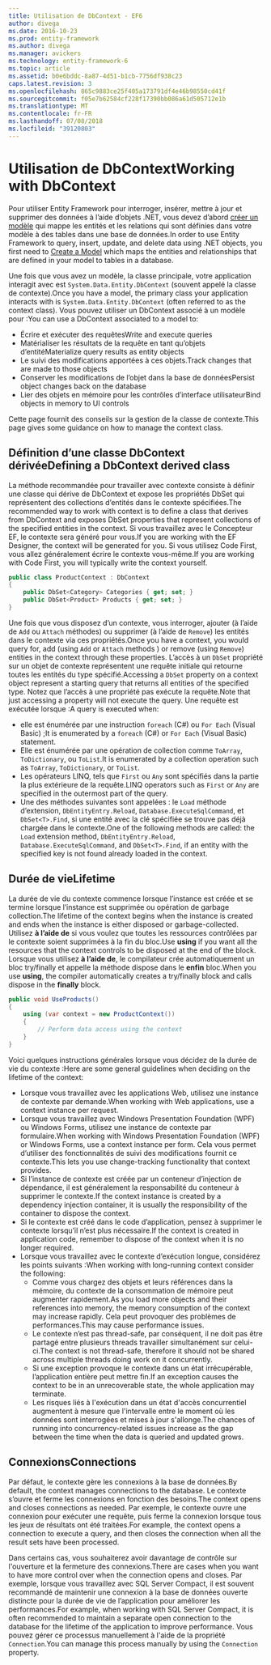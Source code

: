 ```yaml
---
title: Utilisation de DbContext - EF6
author: divega
ms.date: 2016-10-23
ms.prod: entity-framework
ms.author: divega
ms.manager: avickers
ms.technology: entity-framework-6
ms.topic: article
ms.assetid: b0e6bddc-8a87-4d51-b1cb-7756df938c23
caps.latest.revision: 3
ms.openlocfilehash: 865c9883ce25f405a173791df4e46b98550cd41f
ms.sourcegitcommit: f05e7b62584cf228f17390bb086a61d505712e1b
ms.translationtype: MT
ms.contentlocale: fr-FR
ms.lasthandoff: 07/08/2018
ms.locfileid: "39120803"
---
```

# <a name="working-with-dbcontext"></a><span data-ttu-id="08884-102">Utilisation de DbContext</span><span class="sxs-lookup"><span data-stu-id="08884-102">Working with DbContext</span></span>

<span data-ttu-id="08884-103">Pour utiliser Entity Framework pour interroger, insérer, mettre à jour et supprimer des données à l’aide d’objets .NET, vous devez d’abord [créer un modèle](~/ef6/modeling/index.md) qui mappe les entités et les relations qui sont définies dans votre modèle à des tables dans une base de données.</span><span class="sxs-lookup"><span data-stu-id="08884-103">In order to use Entity Framework to query, insert, update, and delete data using .NET objects, you first need to [Create a Model](~/ef6/modeling/index.md) which maps the entities and relationships that are defined in your model to tables in a database.</span></span>

<span data-ttu-id="08884-104">Une fois que vous avez un modèle, la classe principale, votre application interagit avec est `System.Data.Entity.DbContext` (souvent appelé la classe de contexte).</span><span class="sxs-lookup"><span data-stu-id="08884-104">Once you have a model, the primary class your application interacts with is `System.Data.Entity.DbContext` (often referred to as the context class).</span></span> <span data-ttu-id="08884-105">Vous pouvez utiliser un DbContext associé à un modèle pour :</span><span class="sxs-lookup"><span data-stu-id="08884-105">You can use a DbContext associated to a model to:</span></span>
- <span data-ttu-id="08884-106">Écrire et exécuter des requêtes</span><span class="sxs-lookup"><span data-stu-id="08884-106">Write and execute queries</span></span>   
- <span data-ttu-id="08884-107">Matérialiser les résultats de la requête en tant qu’objets d’entité</span><span class="sxs-lookup"><span data-stu-id="08884-107">Materialize query results as entity objects</span></span>
- <span data-ttu-id="08884-108">Le suivi des modifications apportées à ces objets.</span><span class="sxs-lookup"><span data-stu-id="08884-108">Track changes that are made to those objects</span></span>
- <span data-ttu-id="08884-109">Conserver les modifications de l’objet dans la base de données</span><span class="sxs-lookup"><span data-stu-id="08884-109">Persist object changes back on the database</span></span>
- <span data-ttu-id="08884-110">Lier des objets en mémoire pour les contrôles d’interface utilisateur</span><span class="sxs-lookup"><span data-stu-id="08884-110">Bind objects in memory to UI controls</span></span>

<span data-ttu-id="08884-111">Cette page fournit des conseils sur la gestion de la classe de contexte.</span><span class="sxs-lookup"><span data-stu-id="08884-111">This page gives some guidance on how to manage the context class.</span></span>  

## <a name="defining-a-dbcontext-derived-class"></a><span data-ttu-id="08884-112">Définition d’une classe DbContext dérivée</span><span class="sxs-lookup"><span data-stu-id="08884-112">Defining a DbContext derived class</span></span>  

<span data-ttu-id="08884-113">La méthode recommandée pour travailler avec contexte consiste à définir une classe qui dérive de DbContext et expose les propriétés DbSet qui représentent des collections d’entités dans le contexte spécifiées.</span><span class="sxs-lookup"><span data-stu-id="08884-113">The recommended way to work with context is to define a class that derives from DbContext and exposes DbSet properties that represent collections of the specified entities in the context.</span></span> <span data-ttu-id="08884-114">Si vous travaillez avec le Concepteur EF, le contexte sera généré pour vous.</span><span class="sxs-lookup"><span data-stu-id="08884-114">If you are working with the EF Designer, the context will be generated for you.</span></span> <span data-ttu-id="08884-115">Si vous utilisez Code First, vous allez généralement écrire le contexte vous-même.</span><span class="sxs-lookup"><span data-stu-id="08884-115">If you are working with Code First, you will typically write the context yourself.</span></span>  

``` csharp
public class ProductContext : DbContext
{
    public DbSet<Category> Categories { get; set; }
    public DbSet<Product> Products { get; set; }
}
```  

<span data-ttu-id="08884-116">Une fois que vous disposez d’un contexte, vous interroger, ajouter (à l’aide de `Add` ou `Attach` méthodes) ou supprimer (à l’aide de `Remove`) les entités dans le contexte via ces propriétés.</span><span class="sxs-lookup"><span data-stu-id="08884-116">Once you have a context, you would query for, add (using `Add` or `Attach` methods ) or remove (using `Remove`) entities in the context through these properties.</span></span> <span data-ttu-id="08884-117">L’accès à un `DbSet` propriété sur un objet de contexte représentent une requête initiale qui retourne toutes les entités du type spécifié.</span><span class="sxs-lookup"><span data-stu-id="08884-117">Accessing a `DbSet` property on a context object represent a starting query that returns all entities of the specified type.</span></span> <span data-ttu-id="08884-118">Notez que l’accès à une propriété pas exécute la requête.</span><span class="sxs-lookup"><span data-stu-id="08884-118">Note that just accessing a property will not execute the query.</span></span> <span data-ttu-id="08884-119">Une requête est exécutée lorsque :</span><span class="sxs-lookup"><span data-stu-id="08884-119">A query is executed when:</span></span>  

- <span data-ttu-id="08884-120">elle est énumérée par une instruction `foreach` (C#) ou `For Each` (Visual Basic) ;</span><span class="sxs-lookup"><span data-stu-id="08884-120">It is enumerated by a `foreach` (C#) or `For Each` (Visual Basic) statement.</span></span>  
- <span data-ttu-id="08884-121">Elle est énumérée par une opération de collection comme `ToArray`, `ToDictionary`, ou `ToList`.</span><span class="sxs-lookup"><span data-stu-id="08884-121">It is enumerated by a collection operation such as `ToArray`, `ToDictionary`, or `ToList`.</span></span>  
- <span data-ttu-id="08884-122">Les opérateurs LINQ, tels que `First` ou `Any` sont spécifiés dans la partie la plus extérieure de la requête.</span><span class="sxs-lookup"><span data-stu-id="08884-122">LINQ operators such as `First` or `Any` are specified in the outermost part of the query.</span></span>  
- <span data-ttu-id="08884-123">Une des méthodes suivantes sont appelées : le `Load` méthode d’extension, `DbEntityEntry.Reload`, `Database.ExecuteSqlCommand`, et `DbSet<T>.Find`, si une entité avec la clé spécifiée se trouve pas déjà chargée dans le contexte.</span><span class="sxs-lookup"><span data-stu-id="08884-123">One of the following methods are called: the `Load` extension method, `DbEntityEntry.Reload`,  `Database.ExecuteSqlCommand`, and `DbSet<T>.Find`, if an entity with the specified key is not found already loaded in the context.</span></span>  

## <a name="lifetime"></a><span data-ttu-id="08884-124">Durée de vie</span><span class="sxs-lookup"><span data-stu-id="08884-124">Lifetime</span></span>  

<span data-ttu-id="08884-125">La durée de vie du contexte commence lorsque l’instance est créée et se termine lorsque l’instance est supprimée ou opération de garbage collection.</span><span class="sxs-lookup"><span data-stu-id="08884-125">The lifetime of the context begins when the instance is created and ends when the instance is either disposed or garbage-collected.</span></span> <span data-ttu-id="08884-126">Utilisez **à l’aide de** si vous voulez que toutes les ressources contrôlées par le contexte soient supprimées à la fin du bloc.</span><span class="sxs-lookup"><span data-stu-id="08884-126">Use **using** if you want all the resources that the context controls to be disposed at the end of the block.</span></span> <span data-ttu-id="08884-127">Lorsque vous utilisez **à l’aide de**, le compilateur crée automatiquement un bloc try/finally et appelle la méthode dispose dans le **enfin** bloc.</span><span class="sxs-lookup"><span data-stu-id="08884-127">When you use **using**, the compiler automatically creates a try/finally block and calls dispose in the **finally** block.</span></span>  

``` csharp
public void UseProducts()
{
    using (var context = new ProductContext())
    {     
        // Perform data access using the context
    }
}
```  

<span data-ttu-id="08884-128">Voici quelques instructions générales lorsque vous décidez de la durée de vie du contexte :</span><span class="sxs-lookup"><span data-stu-id="08884-128">Here are some general guidelines when deciding on the lifetime of the context:</span></span>  

- <span data-ttu-id="08884-129">Lorsque vous travaillez avec les applications Web, utilisez une instance de contexte par demande.</span><span class="sxs-lookup"><span data-stu-id="08884-129">When working with Web applications, use a context instance per request.</span></span>  
- <span data-ttu-id="08884-130">Lorsque vous travaillez avec Windows Presentation Foundation (WPF) ou Windows Forms, utilisez une instance de contexte par formulaire.</span><span class="sxs-lookup"><span data-stu-id="08884-130">When working with Windows Presentation Foundation (WPF) or Windows Forms, use a context instance per form.</span></span> <span data-ttu-id="08884-131">Cela vous permet d’utiliser des fonctionnalités de suivi des modifications fournit ce contexte.</span><span class="sxs-lookup"><span data-stu-id="08884-131">This lets you use change-tracking functionality that context provides.</span></span>  
- <span data-ttu-id="08884-132">Si l’instance de contexte est créée par un conteneur d’injection de dépendance, il est généralement la responsabilité du conteneur à supprimer le contexte.</span><span class="sxs-lookup"><span data-stu-id="08884-132">If the context instance is created by a dependency injection container, it is usually the responsibility of the container to dispose the context.</span></span>
- <span data-ttu-id="08884-133">Si le contexte est créé dans le code d’application, pensez à supprimer le contexte lorsqu’il n’est plus nécessaire.</span><span class="sxs-lookup"><span data-stu-id="08884-133">If the context is created in application code, remember to dispose of the context when it is no longer required.</span></span>  
- <span data-ttu-id="08884-134">Lorsque vous travaillez avec le contexte d’exécution longue, considérez les points suivants :</span><span class="sxs-lookup"><span data-stu-id="08884-134">When working with long-running context consider the following:</span></span>  
    - <span data-ttu-id="08884-135">Comme vous chargez des objets et leurs références dans la mémoire, du contexte de la consommation de mémoire peut augmenter rapidement.</span><span class="sxs-lookup"><span data-stu-id="08884-135">As you load more objects and their references into memory, the memory consumption of the context may increase rapidly.</span></span> <span data-ttu-id="08884-136">Cela peut provoquer des problèmes de performances.</span><span class="sxs-lookup"><span data-stu-id="08884-136">This may cause performance issues.</span></span>  
    - <span data-ttu-id="08884-137">Le contexte n’est pas thread-safe, par conséquent, il ne doit pas être partagé entre plusieurs threads travailler simultanément sur celui-ci.</span><span class="sxs-lookup"><span data-stu-id="08884-137">The context is not thread-safe, therefore it should not be shared across multiple threads doing work on it concurrently.</span></span>
    - <span data-ttu-id="08884-138">Si une exception provoque le contexte dans un état irrécupérable, l’application entière peut mettre fin.</span><span class="sxs-lookup"><span data-stu-id="08884-138">If an exception causes the context to be in an unrecoverable state, the whole application may terminate.</span></span>  
    - <span data-ttu-id="08884-139">Les risques liés à l'exécution dans un état d'accès concurrentiel augmentent à mesure que l'intervalle entre le moment où les données sont interrogées et mises à jour s'allonge.</span><span class="sxs-lookup"><span data-stu-id="08884-139">The chances of running into concurrency-related issues increase as the gap between the time when the data is queried and updated grows.</span></span>  

## <a name="connections"></a><span data-ttu-id="08884-140">Connexions</span><span class="sxs-lookup"><span data-stu-id="08884-140">Connections</span></span>  

<span data-ttu-id="08884-141">Par défaut, le contexte gère les connexions à la base de données.</span><span class="sxs-lookup"><span data-stu-id="08884-141">By default, the context manages connections to the database.</span></span> <span data-ttu-id="08884-142">Le contexte s’ouvre et ferme les connexions en fonction des besoins.</span><span class="sxs-lookup"><span data-stu-id="08884-142">The context opens and closes connections as needed.</span></span> <span data-ttu-id="08884-143">Par exemple, le contexte ouvre une connexion pour exécuter une requête, puis ferme la connexion lorsque tous les jeux de résultats ont été traitées.</span><span class="sxs-lookup"><span data-stu-id="08884-143">For example, the context opens a connection to execute a query, and then closes the connection when all the result sets have been processed.</span></span>  

<span data-ttu-id="08884-144">Dans certains cas, vous souhaiterez avoir davantage de contrôle sur l'ouverture et la fermeture des connexions.</span><span class="sxs-lookup"><span data-stu-id="08884-144">There are cases when you want to have more control over when the connection opens and closes.</span></span> <span data-ttu-id="08884-145">Par exemple, lorsque vous travaillez avec SQL Server Compact, il est souvent recommandé de maintenir une connexion à la base de données ouverte distincte pour la durée de vie de l’application pour améliorer les performances.</span><span class="sxs-lookup"><span data-stu-id="08884-145">For example, when working with SQL Server Compact, it is often recommended to maintain a separate open connection to the database for the lifetime of the application to improve performance.</span></span> <span data-ttu-id="08884-146">Vous pouvez gérer ce processus manuellement à l'aide de la propriété `Connection`.</span><span class="sxs-lookup"><span data-stu-id="08884-146">You can manage this process manually by using the `Connection` property.</span></span>  
